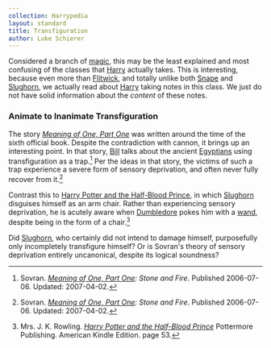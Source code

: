 ```yaml
---
collection: Harrypedia
layout: standard
title: Transfiguration
author: Luke Schierer
---
```


Considered a branch of [magic], this may be the least explained and most
confusing of the classes that [Harry] actually takes. This is interesting,
because even more than [Flitwick], and totally unlike both [Snape] and
[Slughorn], we actually read about [Harry] taking notes in this class. We
just do not have solid information about the _content_ of these notes.

### Animate to Inanimate Transfiguration

The story _[Meaning of One, Part One]_ was written around the time of the
sixth official book. Despite the contradiction with cannon, it brings up an
interesting point. In that story, [Bill] talks about the ancient
[Egyptians] using transfiguration as a trap.[^221220-1] Per the ideas in
that story, the victims of such a trap experience a severe form of sensory
deprivation, and often never fully recover from it.[^221220-2]

Contrast this to [Harry Potter and the Half-Blood Prince], in which
[Slughorn] disguises himself as an arm chair. Rather than experiencing
sensory deprivation, he is acutely aware when [Dumbledore] pokes him with a
[wand], despite being in the form of a chair.[^221220-3]

Did [Slughorn], who certainly did not intend to damage himself, purposefully
only incompletely transfigure himself? Or is Sovran's theory of sensory
deprivation entirely uncanonical, despite its logical soundness?



[^221220-3]:
    Mrs. J. K. Rowling.
    _[Harry Potter and the Half-Blood Prince]_
    Pottermore Publishing. American Kindle Edition. page 53.

[Harry Potter and the Half-Blood Prince]: https://www.librarything.com/work/1133624/book/203684961

[^221220-1]: Sovran. _[Meaning of One, Part One]: Stone and Fire_. Published 2006-07-06. Updated: 2007-04-02.

[^221220-2]: Sovran. _[Meaning of One, Part One]: Stone and Fire_. Published 2006-07-06. Updated: 2007-04-02.

[Meaning of One, Part One]: https://www.siye.co.uk/siye/series.php?seriesid=54
[Egyptians]: /Harrypedia/egypt/
[Bill]: /Harrypedia/people/weasley/william_arthur/
[magic]: /Harrypedia/magic/
[Harry]: /Harrypedia/people/Potter/Harry_James/
[Flitwick]: /Harrypedia/people/flitwick/filus/
[Snape]: /Harrypedia/people/snape/severus/
[Slughorn]: /Harrypedia/people/slughorn/horace_eugene_flaccus/
[Dumbledore]: /Harrypedia/people/dumbledore/albus_percival_wulfric_brian/
[wand]: /Harrypedia/magic/wands/
